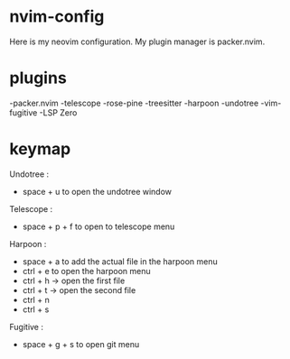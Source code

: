 # nvim-config
Here is my neovim configuration.
My plugin manager is packer.nvim.

# plugins
-packer.nvim
-telescope
-rose-pine
-treesitter
-harpoon
-undotree
-vim-fugitive
-LSP Zero

# keymap

Undotree :
- space + u to open the undotree window

Telescope :
- space + p + f to open to telescope menu

Harpoon :
- space + a to add the actual file in the harpoon menu
- ctrl + e to open the harpoon menu
- ctrl + h -> open the first file
- ctrl + t -> open the second file
- ctrl + n
- ctrl + s

Fugitive :
- space + g + s to open git menu
